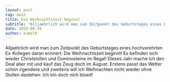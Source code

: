 ```yaml
---
layout: post
tag: main
title: Die Weihnachtszeit beginnt
subtitle: "Alljaehrlich wird man zum Zeitpunkt des Geburtstages eines hochverehrten Ex-Kollegen daran erinnert: Die Weihnachtszeit beginnt! Es befinden sich wieder Christstollen und Dominosteine im Regal! Dieses Jahr mache ich den Deal aber mit und kauf das Zeug&hellip;"
date: 2010-08-29
author: eumel8
---
```


<p>Alljaehrlich wird man zum Zeitpunkt des Geburtstages eines hochverehrten Ex-Kollegen daran erinnert: Die Weihnachtszeit beginnt! Es befinden sich wieder Christstollen und Dominosteine im Regal! Dieses Jahr mache ich den Deal aber mit und kauf das Zeug doch im August. Erstens passt das Wetter schon irgendwie und zweitens will ich Weihnachten nicht wieder ohne Stollen dastehen: Ich bin doch nich bloed!</p>

